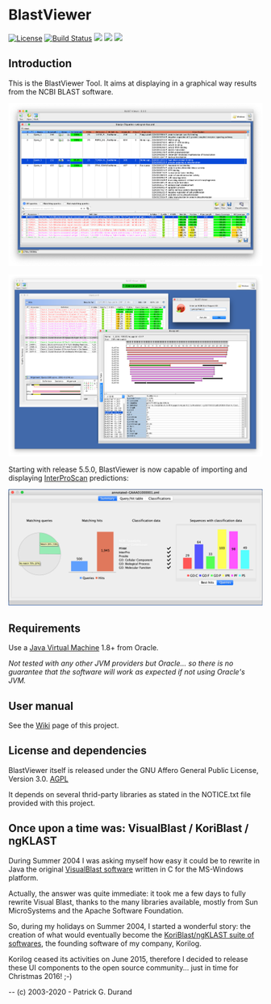 # BlastViewer

[![License](https://img.shields.io/badge/license-Affero%20GPL%203.0-blue.svg)](https://www.gnu.org/licenses/agpl-3.0.txt) [![Build Status](https://travis-ci.org/pgdurand/BlastViewer.svg?branch=master)](https://travis-ci.org/pgdurand/BlastViewer) [![](https://tokei.rs/b1/github/pgdurand/BlastViewer?category=code)](https://github.com/pgdurand/BlastViewer) [![](https://img.shields.io/badge/platform-Java--1.8+-yellow.svg)](http://www.oracle.com/technetwork/java/javase/downloads/index.html) [![](https://img.shields.io/badge/run_on-Linux--macOS--Windows-yellowgreen.svg)]()

## Introduction

This is the BlastViewer Tool. It aims at displaying in a graphical way results from the NCBI BLAST software.

![BlastViewer](doc/BlastViewer-multiquery-with-BCO.png)

![BlastViewer](doc/BlastViewer.png)

Starting with release 5.5.0, BlastViewer is now capable of importing and displaying [InterProScan](https://interproscan-docs.readthedocs.io/en/latest/) predictions:

![BlastViewer](doc/BlastViewer_Interproscan.png)


## Requirements

Use a [Java Virtual Machine](http://www.oracle.com/technetwork/java/javase/downloads/index.html) 1.8+ from Oracle.  

*Not tested with any other JVM providers but Oracle... so there is no guarantee that the software will work as expected if not using Oracle's JVM.*

## User manual


See the [Wiki](https://github.com/pgdurand/BlastViewer/wiki) page of this project.


## License and dependencies

BlastViewer itself is released under the GNU Affero General Public License, Version 3.0. [AGPL](https://www.gnu.org/licenses/agpl-3.0.txt)

It depends on several thrid-party libraries as stated in the NOTICE.txt file provided with this project.

## Once upon a time was: VisualBlast / KoriBlast / ngKLAST

During Summer 2004 I was asking myself how easy it could be to rewrite in Java the original [VisualBlast software](http://www.ncbi.nlm.nih.gov/pubmed/9283755) written in C for the MS-Windows platform.

Actually, the answer was quite immediate: it took me a few days to fully rewrite Visual Blast, thanks to the many libraries available, mostly from Sun MicroSystems and the Apache Software Foundation.

So, during my holidays on Summer 2004, I started a wonderful story: the creation of what would eventually become the [KoriBlast/ngKLAST suite of softwares](http://plealog.com/korilog/product-sheets/ngKLAST.pdf), the founding software of my company, Korilog.

Korilog ceased its activities on June 2015, therefore I decided to release these UI components to the open source community... just in time for Christmas 2016! ;-) 

--
(c) 2003-2020 - Patrick G. Durand
